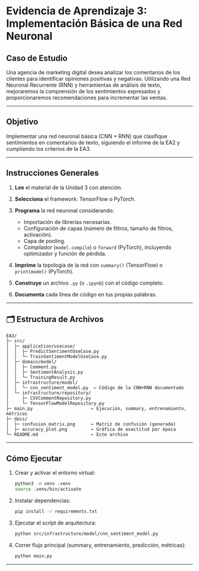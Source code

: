 # Evidencia de Aprendizaje 3: Implementación Básica de una Red Neuronal

## Caso de Estudio

Una agencia de marketing digital desea analizar los comentarios de los clientes para identificar opiniones positivas y negativas. Utilizando una Red Neuronal Recurrente (RNN) y herramientas de análisis de texto, mejoraremos la comprensión de los sentimientos expresados y proporcionaremos recomendaciones para incrementar las ventas.

---

## Objetivo

Implementar una red neuronal básica (CNN + RNN) que clasifique sentimientos en comentarios de texto, siguiendo el informe de la EA2 y cumpliendo los criterios de la EA3.

---

## Instrucciones Generales

1. **Lee** el material de la Unidad 3 con atención.
2. **Selecciona** el framework: TensorFlow o PyTorch.
3. **Programa** la red neuronal considerando:

   * Importación de librerías necesarias.
   * Configuración de capas (número de filtros, tamaño de filtros, activación).
   * Capa de pooling.
   * Compilador (`model.compile`) o `forward` (PyTorch), incluyendo optimizador y función de pérdida.
4. **Imprime** la topología de la red con `summary()` (TensorFlow) o `print(model)` (PyTorch).
5. **Construye** un archivo `.py` (o `.ipynb`) con el código completo.
6. **Documenta** cada línea de código en tus propias palabras.

---

## 🗂 Estructura de Archivos

```
EA3/
├─ src/
│  ├─ application/usecase/
│  │  ├─ PredictSentimentUseCase.py
│  │  └─ TrainSentimentModelUseCase.py
│  ├─ domain/model/
│  │  ├─ Comment.py
│  │  ├─ SentimentAnalysis.py
│  │  └─ TrainingResult.py
│  ├─ infrastructure/model/
│  │  └─ cnn_sentiment_model.py  ← Código de la CNN+RNN documentado
│  └─ infrastructure/repository/
│     ├─ CSVCommentRepository.py
│     └─ TensorFlowModelRepository.py
├─ main.py                      ← Ejecución, summary, entrenamiento, métricas
├─ docs/
│  ├─ confusion_matrix.png      ← Matriz de confusión (generada)
│  ├─ accuracy_plot.png         ← Gráfica de exactitud por época
└─ README.md                    ← Este archivo
```

---

## Cómo Ejecutar

1. Crear y activar el entorno virtual:

   ```bash
   python3 -m venv .venv
   source .venv/bin/activate
   ```
2. Instalar dependencias:

   ```bash
   pip install -r requirements.txt
   ```
3. Ejecutar el script de arquitectura:

   ```bash
   python src/infrastructure/model/cnn_sentiment_model.py
   ```
4. Correr flujo principal (summary, entrenamiento, predicción, métricas):

   ```bash
   python main.py
   ```

---
